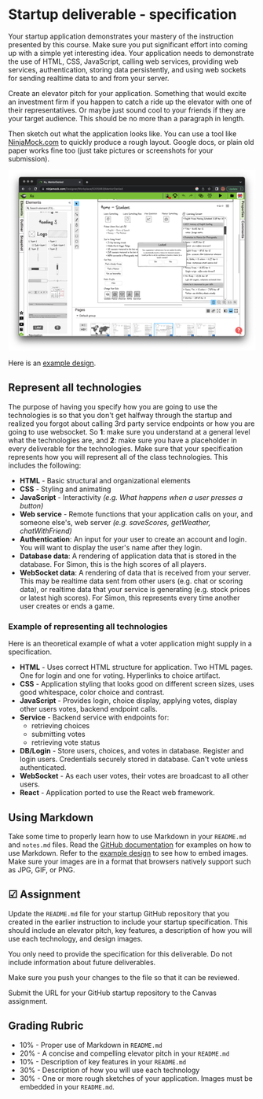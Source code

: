 # Startup deliverable - specification

Your startup application demonstrates your mastery of the instruction presented by this course. Make sure you put significant effort into coming up with a simple yet interesting idea. Your application needs to demonstrate the use of HTML, CSS, JavaScript, calling web services, providing web services, authentication, storing data persistently, and using web sockets for sending realtime data to and from your server.

Create an elevator pitch for your application. Something that would excite an investment firm if you happen to catch a ride up the elevator with one of their representatives. Or maybe just sound cool to your friends if they are your target audience. This should be no more than a paragraph in length.

Then sketch out what the application looks like. You can use a tool like [NinjaMock.com](https://ninjamock.com/) to quickly produce a rough layout. Google docs, or plain old paper works fine too (just take pictures or screenshots for your submission).

![Ninja Mocks](essentialsNinjaMocks.png)

Here is an [example design](https://github.com/webprogramming260/startup-example/blob/main).

## Represent all technologies

The purpose of having you specify how you are going to use the technologies is so that you don't get halfway through the startup and realized you forgot about calling 3rd party service endpoints or how you are going to use websocket. So **1**: make sure you understand at a general level what the technologies are, and **2**: make sure you have a placeholder in every deliverable for the technologies.
Make sure that your specification represents how you will represent all of the class technologies. This includes the following:

- **HTML** - Basic structural and organizational elements
- **CSS** - Styling and animating
- **JavaScript** - Interactivity _(e.g. What happens when a user presses a button)_
- **Web service** - Remote functions that your application calls on your, and someone else's, web server _(e.g. saveScores, getWeather, chatWithFriend)_
- **Authentication**: An input for your user to create an account and login. You will want to display the user's name after they login.
- **Database data**: A rendering of application data that is stored in the database. For Simon, this is the high scores of all players.
- **WebSocket data**: A rendering of data that is received from your server. This may be realtime data sent from other users (e.g. chat or scoring data), or realtime data that your service is generating (e.g. stock prices or latest high scores). For Simon, this represents every time another user creates or ends a game.

### Example of representing all technologies

Here is an theoretical example of what a voter application might supply in a specification.

- **HTML** - Uses correct HTML structure for application. Two HTML pages. One for login and one for voting. Hyperlinks to choice artifact.
- **CSS** - Application styling that looks good on different screen sizes, uses good whitespace, color choice and contrast.
- **JavaScript** - Provides login, choice display, applying votes, display other users votes, backend endpoint calls.
- **Service** - Backend service with endpoints for:
  - retrieving choices
  - submitting votes
  - retrieving vote status
- **DB/Login** - Store users, choices, and votes in database. Register and login users. Credentials securely stored in database. Can't vote unless authenticated.
- **WebSocket** - As each user votes, their votes are broadcast to all other users.
- **React** - Application ported to use the React web framework.

## Using Markdown

Take some time to properly learn how to use Markdown in your `README.md` and `notes.md` files. Read the [GitHub documentation](https://docs.github.com/en/get-started/writing-on-github/getting-started-with-writing-and-formatting-on-github/basic-writing-and-formatting-syntax) for examples on how to use Markdown. Refer to the [example design](https://github.com/webprogramming260/startup-example/blob/main) to see how to embed images. Make sure your images are in a format that browsers natively support such as JPG, GIF, or PNG.

## ☑ Assignment

Update the `README.md` file for your startup GitHub repository that you created in the earlier instruction to include your startup specification. This should include an elevator pitch, key features, a description of how you will use each technology, and design images.

You only need to provide the specification for this deliverable. Do not include information about future deliverables.

Make sure you push your changes to the file so that it can be reviewed.

Submit the URL for your GitHub startup repository to the Canvas assignment.

## Grading Rubric

- 10% - Proper use of Markdown in `README.md`
- 20% - A concise and compelling elevator pitch in your `README.md`
- 10% - Description of key features in your `README.md`
- 30% - Description of how you will use each technology
- 30% - One or more rough sketches of your application. Images must be embedded in your `README.md`.
